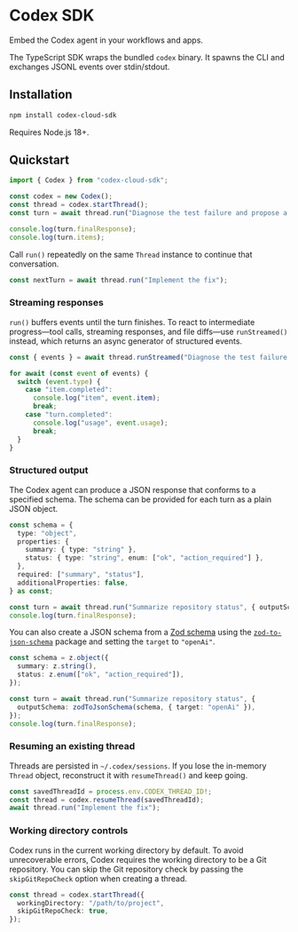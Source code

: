 # Codex SDK

Embed the Codex agent in your workflows and apps.

The TypeScript SDK wraps the bundled `codex` binary. It spawns the CLI and exchanges JSONL events over stdin/stdout.

## Installation

```bash
npm install codex-cloud-sdk
```

Requires Node.js 18+.

## Quickstart

```typescript
import { Codex } from "codex-cloud-sdk";

const codex = new Codex();
const thread = codex.startThread();
const turn = await thread.run("Diagnose the test failure and propose a fix");

console.log(turn.finalResponse);
console.log(turn.items);
```

Call `run()` repeatedly on the same `Thread` instance to continue that conversation.

```typescript
const nextTurn = await thread.run("Implement the fix");
```

### Streaming responses

`run()` buffers events until the turn finishes. To react to intermediate progress—tool calls, streaming responses, and file diffs—use `runStreamed()` instead, which returns an async generator of structured events.

```typescript
const { events } = await thread.runStreamed("Diagnose the test failure and propose a fix");

for await (const event of events) {
  switch (event.type) {
    case "item.completed":
      console.log("item", event.item);
      break;
    case "turn.completed":
      console.log("usage", event.usage);
      break;
  }
}
```

### Structured output

The Codex agent can produce a JSON response that conforms to a specified schema. The schema can be provided for each turn as a plain JSON object.

```typescript
const schema = {
  type: "object",
  properties: {
    summary: { type: "string" },
    status: { type: "string", enum: ["ok", "action_required"] },
  },
  required: ["summary", "status"],
  additionalProperties: false,
} as const;

const turn = await thread.run("Summarize repository status", { outputSchema: schema });
console.log(turn.finalResponse);
```

You can also create a JSON schema from a [Zod schema](https://github.com/colinhacks/zod) using the [`zod-to-json-schema`](https://www.npmjs.com/package/zod-to-json-schema) package and setting the `target` to `"openAi"`.

```typescript
const schema = z.object({
  summary: z.string(),
  status: z.enum(["ok", "action_required"]),
});

const turn = await thread.run("Summarize repository status", {
  outputSchema: zodToJsonSchema(schema, { target: "openAi" }),
});
console.log(turn.finalResponse);
```

### Resuming an existing thread

Threads are persisted in `~/.codex/sessions`. If you lose the in-memory `Thread` object, reconstruct it with `resumeThread()` and keep going.

```typescript
const savedThreadId = process.env.CODEX_THREAD_ID!;
const thread = codex.resumeThread(savedThreadId);
await thread.run("Implement the fix");
```

### Working directory controls

Codex runs in the current working directory by default. To avoid unrecoverable errors, Codex requires the working directory to be a Git repository. You can skip the Git repository check by passing the `skipGitRepoCheck` option when creating a thread. 

```typescript
const thread = codex.startThread({
  workingDirectory: "/path/to/project",
  skipGitRepoCheck: true,
});
```
